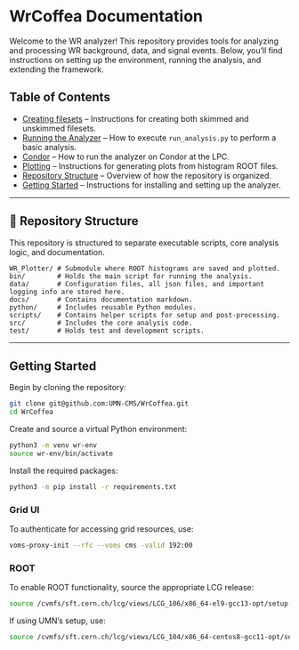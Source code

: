 # WrCoffea Documentation

Welcome to the WR analyzer! This repository provides tools for analyzing and processing WR background, data, and signal events. Below, you’ll find instructions on setting up the environment, running the analysis, and extending the framework.

## Table of Contents
- [Creating filesets](docs/filesets.md) – Instructions for creating both skimmed and unskimmed filesets.
- [Running the Analyzer](docs/run_analysis.md) – How to execute `run_analysis.py` to perform a basic analysis.
- [Condor](docs/condor.md) – How to run the analyzer on Condor at the LPC.
- [Plotting](docs/plotting.md) – Instructions for generating plots from histogram ROOT files.
- [Repository Structure](README.md#repository-structure) – Overview of how the repository is organized.
- [Getting Started](README.md#getting-started) – Instructions for installing and setting up the analyzer.
---

## 📂 Repository Structure
This repository is structured to separate executable scripts, core analysis logic, and documentation.

```
WR_Plotter/ # Submodule where ROOT histograms are saved and plotted.
bin/        # Holds the main script for running the analysis.
data/       # Configuration files, all json files, and important logging info are stored here.
docs/       # Contains documentation markdown.
python/     # Includes reusable Python modules.
scripts/    # Contains helper scripts for setup and post-processing.
src/        # Includes the core analysis code.
test/       # Holds test and development scripts.
```

---

## Getting Started
Begin by cloning the repository:
```bash
git clone git@github.com:UMN-CMS/WrCoffea.git
cd WrCoffea
```
Create and source a virtual Python environment:
```bash
python3 -m venv wr-env
source wr-env/bin/activate
```
Install the required packages:
```bash
python3 -m pip install -r requirements.txt
```

### Grid UI
To authenticate for accessing grid resources, use:
```bash
voms-proxy-init --rfc --voms cms -valid 192:00
```

### ROOT
To enable ROOT functionality, source the appropriate LCG release:
```bash
source /cvmfs/sft.cern.ch/lcg/views/LCG_106/x86_64-el9-gcc13-opt/setup.sh
```
If using UMN’s setup, use:
```bash
source /cvmfs/sft.cern.ch/lcg/views/LCG_104/x86_64-centos8-gcc11-opt/setup.sh
```

